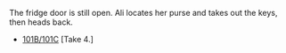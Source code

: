 The fridge door is still open. Ali locates her purse and takes out the keys, then heads back.

* [101B/101C](101B-101C--Take04--.md) [Take 4.]
